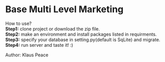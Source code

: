 # Base Multi Level Marketing

How to use?
<br>
<b>Step1:</b> clone project or download the zip file.
<br>
<b>Step2:</b> make an environment and install packages listed in requirments.
<br>
<b>Step3:</b> specify your database in setting.py(default is SqLite) and migrate.
<br>
<b>Step4:</b> run server and taste it! :)

Author: Klaus Peace
